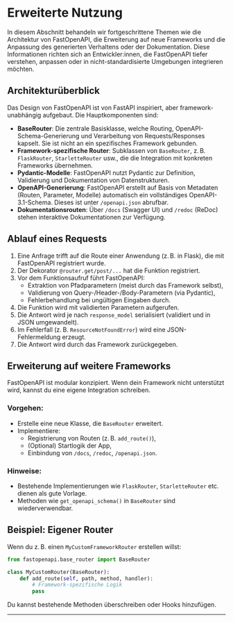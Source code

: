 # Erweiterte Nutzung

In diesem Abschnitt behandeln wir fortgeschrittene Themen wie die Architektur von FastOpenAPI, die Erweiterung auf neue Frameworks und die Anpassung des generierten Verhaltens oder der Dokumentation. Diese Informationen richten sich an Entwickler:innen, die FastOpenAPI tiefer verstehen, anpassen oder in nicht-standardisierte Umgebungen integrieren möchten.

## Architekturüberblick

Das Design von FastOpenAPI ist von FastAPI inspiriert, aber framework-unabhängig aufgebaut. Die Hauptkomponenten sind:

- **BaseRouter**: Die zentrale Basisklasse, welche Routing, OpenAPI-Schema-Generierung und Verarbeitung von Requests/Responses kapselt. Sie ist nicht an ein spezifisches Framework gebunden.
- **Framework-spezifische Router**: Subklassen von `BaseRouter`, z. B. `FlaskRouter`, `StarletteRouter` usw., die die Integration mit konkreten Frameworks übernehmen.
- **Pydantic-Modelle**: FastOpenAPI nutzt Pydantic zur Definition, Validierung und Dokumentation von Datenstrukturen.
- **OpenAPI-Generierung**: FastOpenAPI erstellt auf Basis von Metadaten (Routen, Parameter, Modelle) automatisch ein vollständiges OpenAPI-3.1-Schema. Dieses ist unter `/openapi.json` abrufbar.
- **Dokumentationsrouten**: Über `/docs` (Swagger UI) und `/redoc` (ReDoc) stehen interaktive Dokumentationen zur Verfügung.

## Ablauf eines Requests

1. Eine Anfrage trifft auf die Route einer Anwendung (z. B. in Flask), die mit FastOpenAPI registriert wurde.
2. Der Dekorator `@router.get/post/...` hat die Funktion registriert.
3. Vor dem Funktionsaufruf führt FastOpenAPI:
   - Extraktion von Pfadparametern (meist durch das Framework selbst),
   - Validierung von Query-/Header-/Body-Parametern (via Pydantic),
   - Fehlerbehandlung bei ungültigen Eingaben durch.
4. Die Funktion wird mit validierten Parametern aufgerufen.
5. Die Antwort wird je nach `response_model` serialisiert (validiert und in JSON umgewandelt).
6. Im Fehlerfall (z. B. `ResourceNotFoundError`) wird eine JSON-Fehlermeldung erzeugt.
7. Die Antwort wird durch das Framework zurückgegeben.

## Erweiterung auf weitere Frameworks

FastOpenAPI ist modular konzipiert. Wenn dein Framework nicht unterstützt wird, kannst du eine eigene Integration schreiben.

### Vorgehen:

- Erstelle eine neue Klasse, die `BaseRouter` erweitert.
- Implementiere:
  - Registrierung von Routen (z. B. `add_route()`),
  - (Optional) Startlogik der App,
  - Einbindung von `/docs`, `/redoc`, `/openapi.json`.

### Hinweise:

- Bestehende Implementierungen wie `FlaskRouter`, `StarletteRouter` etc. dienen als gute Vorlage.
- Methoden wie `get_openapi_schema()` in `BaseRouter` sind wiederverwendbar.

## Beispiel: Eigener Router

Wenn du z. B. einen `MyCustomFrameworkRouter` erstellen willst:

```python
from fastopenapi.base_router import BaseRouter

class MyCustomRouter(BaseRouter):
    def add_route(self, path, method, handler):
        # Framework-spezifische Logik
        pass
```

Du kannst bestehende Methoden überschreiben oder Hooks hinzufügen.

---

